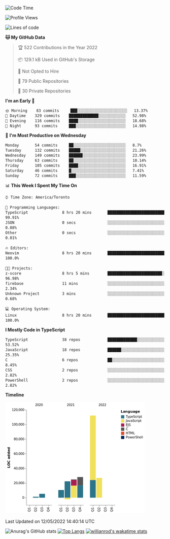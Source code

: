 <!--START_SECTION:waka-->
![Code Time](http://img.shields.io/badge/Code%20Time-233%20hrs%2037%20mins-blue)

![Profile Views](http://img.shields.io/badge/Profile%20Views-2-blue)

![Lines of code](https://img.shields.io/badge/From%20Hello%20World%20I%27ve%20Written-229%20Thousand%20lines%20of%20code-blue)

**🐱 My GitHub Data** 

> 🏆 522 Contributions in the Year 2022
 > 
> 📦 129.1 kB Used in GitHub's Storage 
 > 
> 🚫 Not Opted to Hire
 > 
> 📜 79 Public Repositories 
 > 
> 🔑 30 Private Repositories  
 > 
**I'm an Early 🐤** 

```text
🌞 Morning    83 commits     ███░░░░░░░░░░░░░░░░░░░░░░   13.37% 
🌆 Daytime    329 commits    █████████████░░░░░░░░░░░░   52.98% 
🌃 Evening    116 commits    ████░░░░░░░░░░░░░░░░░░░░░   18.68% 
🌙 Night      93 commits     ███░░░░░░░░░░░░░░░░░░░░░░   14.98%

```
📅 **I'm Most Productive on Wednesday** 

```text
Monday       54 commits     ██░░░░░░░░░░░░░░░░░░░░░░░   8.7% 
Tuesday      132 commits    █████░░░░░░░░░░░░░░░░░░░░   21.26% 
Wednesday    149 commits    ██████░░░░░░░░░░░░░░░░░░░   23.99% 
Thursday     63 commits     ██░░░░░░░░░░░░░░░░░░░░░░░   10.14% 
Friday       105 commits    ████░░░░░░░░░░░░░░░░░░░░░   16.91% 
Saturday     46 commits     █░░░░░░░░░░░░░░░░░░░░░░░░   7.41% 
Sunday       72 commits     ███░░░░░░░░░░░░░░░░░░░░░░   11.59%

```


📊 **This Week I Spent My Time On** 

```text
⌚︎ Time Zone: America/Toronto

💬 Programming Languages: 
TypeScript               8 hrs 20 mins       █████████████████████████   99.91% 
JSON                     0 secs              ░░░░░░░░░░░░░░░░░░░░░░░░░   0.08% 
Other                    0 secs              ░░░░░░░░░░░░░░░░░░░░░░░░░   0.01%

🔥 Editors: 
Neovim                   8 hrs 20 mins       █████████████████████████   100.0%

🐱‍💻 Projects: 
z-score                  8 hrs 5 mins        ████████████████████████░   96.98% 
firebase                 11 mins             ░░░░░░░░░░░░░░░░░░░░░░░░░   2.34% 
Unknown Project          3 mins              ░░░░░░░░░░░░░░░░░░░░░░░░░   0.68%

💻 Operating System: 
Linux                    8 hrs 20 mins       █████████████████████████   100.0%

```

**I Mostly Code in TypeScript** 

```text
TypeScript               38 repos            █████████████░░░░░░░░░░░░   53.52% 
JavaScript               18 repos            ██████░░░░░░░░░░░░░░░░░░░   25.35% 
C                        6 repos             ██░░░░░░░░░░░░░░░░░░░░░░░   8.45% 
CSS                      2 repos             ░░░░░░░░░░░░░░░░░░░░░░░░░   2.82% 
PowerShell               2 repos             ░░░░░░░░░░░░░░░░░░░░░░░░░   2.82%

```


**Timeline**

![Chart not found](https://raw.githubusercontent.com/wise-introvert/wise-introvert/master/charts/bar_graph.png) 


 Last Updated on 12/05/2022 14:40:14 UTC
<!--END_SECTION:waka-->

![Anurag's GitHub stats](https://github-readme-stats.vercel.app/api?username=wise-introvert&count_private=true&show_icons=true)
[![Top Langs](https://github-readme-stats.vercel.app/api/top-langs/?username=wise-introvert&langs_count=10)](https://github.com/anuraghazra/github-readme-stats)
[![willianrod's wakatime stats](https://github-readme-stats.vercel.app/api/wakatime?username=wiseintrovert)](https://github.com/anuraghazra/github-readme-stats)
